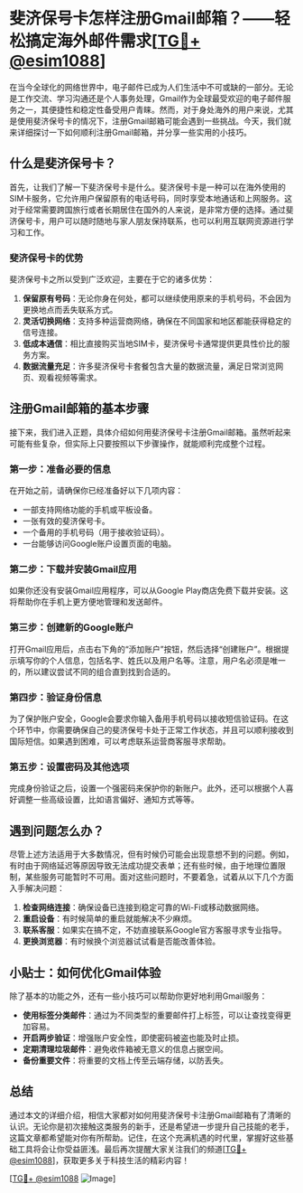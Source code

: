 # 斐济保号卡怎样注册Gmail邮箱？——轻松搞定海外邮件需求[[TG💪+ @esim1088](https://t.me/s/esim1088)]

在当今全球化的网络世界中，电子邮件已成为人们生活中不可或缺的一部分。无论是工作交流、学习沟通还是个人事务处理，Gmail作为全球最受欢迎的电子邮件服务之一，其便捷性和稳定性备受用户青睐。然而，对于身处海外的用户来说，尤其是使用斐济保号卡的情况下，注册Gmail邮箱可能会遇到一些挑战。今天，我们就来详细探讨一下如何顺利注册Gmail邮箱，并分享一些实用的小技巧。

## 什么是斐济保号卡？

首先，让我们了解一下斐济保号卡是什么。斐济保号卡是一种可以在海外使用的SIM卡服务，它允许用户保留原有的电话号码，同时享受本地通话和上网服务。这对于经常需要跨国旅行或者长期居住在国外的人来说，是非常方便的选择。通过斐济保号卡，用户可以随时随地与家人朋友保持联系，也可以利用互联网资源进行学习和工作。

### 斐济保号卡的优势

斐济保号卡之所以受到广泛欢迎，主要在于它的诸多优势：

1. **保留原有号码**：无论你身在何处，都可以继续使用原来的手机号码，不会因为更换地点而丢失联系方式。
2. **灵活切换网络**：支持多种运营商网络，确保在不同国家和地区都能获得稳定的信号连接。
3. **低成本通信**：相比直接购买当地SIM卡，斐济保号卡通常提供更具性价比的服务方案。
4. **数据流量充足**：许多斐济保号卡套餐包含大量的数据流量，满足日常浏览网页、观看视频等需求。

## 注册Gmail邮箱的基本步骤

接下来，我们进入正题，具体介绍如何用斐济保号卡注册Gmail邮箱。虽然听起来可能有些复杂，但实际上只要按照以下步骤操作，就能顺利完成整个过程。

### 第一步：准备必要的信息

在开始之前，请确保你已经准备好以下几项内容：

- 一部支持网络功能的手机或平板设备。
- 一张有效的斐济保号卡。
- 一个备用的手机号码（用于接收验证码）。
- 一台能够访问Google账户设置页面的电脑。

### 第二步：下载并安装Gmail应用

如果你还没有安装Gmail应用程序，可以从Google Play商店免费下载并安装。这将帮助你在手机上更方便地管理和发送邮件。

### 第三步：创建新的Google账户

打开Gmail应用后，点击右下角的“添加账户”按钮，然后选择“创建账户”。根据提示填写你的个人信息，包括名字、姓氏以及用户名等。注意，用户名必须是唯一的，所以建议尝试不同的组合直到找到合适的。

### 第四步：验证身份信息

为了保护账户安全，Google会要求你输入备用手机号码以接收短信验证码。在这个环节中，你需要确保自己的斐济保号卡处于正常工作状态，并且可以顺利接收到国际短信。如果遇到困难，可以考虑联系运营商客服寻求帮助。

### 第五步：设置密码及其他选项

完成身份验证之后，设置一个强密码来保护你的新账户。此外，还可以根据个人喜好调整一些高级设置，比如语言偏好、通知方式等等。

## 遇到问题怎么办？

尽管上述方法适用于大多数情况，但有时候仍可能会出现意想不到的问题。例如，有时由于网络延迟等原因导致无法成功提交表单；还有些时候，由于地理位置限制，某些服务可能暂时不可用。面对这些问题时，不要着急，试着从以下几个方面入手解决问题：

1. **检查网络连接**：确保设备已连接到稳定可靠的Wi-Fi或移动数据网络。
2. **重启设备**：有时候简单的重启就能解决不少麻烦。
3. **联系客服**：如果实在搞不定，不妨直接联系Google官方客服寻求专业指导。
4. **更换浏览器**：有时候换个浏览器试试看是否能改善体验。

## 小贴士：如何优化Gmail体验

除了基本的功能之外，还有一些小技巧可以帮助你更好地利用Gmail服务：

- **使用标签分类邮件**：通过为不同类型的重要邮件打上标签，可以让查找变得更加容易。
- **开启两步验证**：增强账户安全性，即使密码被盗也能及时止损。
- **定期清理垃圾邮件**：避免收件箱被无意义的信息占据空间。
- **备份重要文件**：将重要的文档上传至云端存储，以防丢失。

## 总结

通过本文的详细介绍，相信大家都对如何用斐济保号卡注册Gmail邮箱有了清晰的认识。无论你是初次接触这类服务的新手，还是希望进一步提升自己技能的老手，这篇文章都希望能对你有所帮助。记住，在这个充满机遇的时代里，掌握好这些基础工具将会让你受益匪浅。最后再次提醒大家关注我们的频道[[TG💪+ @esim1088](https://t.me/s/esim1088)]，获取更多关于科技生活的精彩内容！

[[TG💪+ @esim1088](https://t.me/s/esim1088) ![Image](https://i.postimg.cc/4NQfJmqS/Snipaste-2025-05-13-00-14-12.png)]